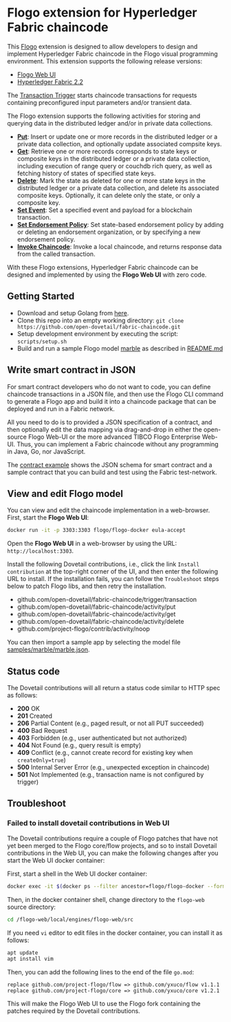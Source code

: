 # Flogo extension for Hyperledger Fabric chaincode

This [Flogo](http://www.flogo.io/) extension is designed to allow developers to design and implement Hyperledger Fabric chaincode in the Flogo visual programming environment. This extension supports the following release versions:

- [Flogo Web UI](http://www.flogo.io/)
- [Hyperledger Fabric 2.2](https://www.hyperledger.org/projects/fabric)

The [Transaction Trigger](trigger/transaction) starts chaincode transactions for requests containing preconfigured input parameters and/or transient data.

The Flogo extension supports the following activities for storing and querying data in the distributed ledger and/or in private data collections.

- [**Put**](activity/put): Insert or update one or more records in the distributed ledger or a private data collection, and optionally update associated compsite keys.
- [**Get**](activity/get): Retrieve one or more records corresponds to state keys or composite keys in the distributed ledger or a private data collection, including execution of range query or couchdb rich query, as well as fetching history of states of specified state keys.
- [**Delete**](activity/delete): Mark the state as deleted for one or more state keys in the distributed ledger or a private data collection, and delete its associated composite keys. Optionally, it can delete only the state, or only a composite key.
- [**Set Event**](activity/setevent): Set a specified event and payload for a blockchain transaction.
- [**Set Endorsement Policy**](activity/endorsement): Set state-based endorsement policy by adding or deleting an endorsement organization, or by specifying a new endorsement policy.
- [**Invoke Chaincode**](activity/invokechaincode): Invoke a local chaincode, and returns response data from the called transaction.

With these Flogo extensions, Hyperledger Fabric chaincode can be designed and implemented by using the **Flogo Web UI** with zero code.

## Getting Started

- Download and setup Golang from [here](https://golang.org/dl/).
- Clone this repo into an empty working directory: `git clone https://github.com/open-dovetail/fabric-chaincode.git`
- Setup development environment by executing the script: `scripts/setup.sh`
- Build and run a sample Flogo model [marble](./samples/marble) as described in [README.md](./samples/marble/README.md)

## Write smart contract in JSON

For smart contract developers who do not want to code, you can define chaincode transactions in a JSON file, and then use the Flogo CLI command to generate a Flogo app and build it into a chaincode package that can be deployed and run in a Fabric network.

All you need to do is to provided a JSON specification of a contract, and then optionally edit the data mapping via drag-and-drop in either the open-source Flogo Web-UI or the more advanced TIBCO Flogo Enterprise Web-UI. Thus, you can implement a Fabric chaincode without any programming in Java, Go, nor JavaScript.

The [contract example](./contract) shows the JSON schema for smart contract and a sample contract that you can build and test using the Fabric test-network.

## View and edit Flogo model

You can view and edit the chaincode implementation in a web-browser. First, start the **Flogo Web UI**:

```bash
docker run -it -p 3303:3303 flogo/flogo-docker eula-accept
```

Open the **Flogo Web UI** in a web-browser by using the URL: `http://localhost:3303`.

Install the following Dovetail contributions, i.e., click the link `Install contribution` at the top-right corner of the UI, and then enter the following URL to install. If the installation fails, you can follow the `Troubleshoot` steps below to patch Flogo libs, and then retry the installation.

- github.com/open-dovetail/fabric-chaincode/trigger/transaction
- github.com/open-dovetail/fabric-chaincode/activity/put
- github.com/open-dovetail/fabric-chaincode/activity/get
- github.com/open-dovetail/fabric-chaincode/activity/delete
- github.com/project-flogo/contrib/activity/noop

You can then import a sample app by selecting the model file [samples/marble/marble.json](./samples/marble/marble.json).

## Status code

The Dovetail contributions will all return a status code similar to HTTP spec as follows:

- **200** OK
- **201** Created
- **206** Partial Content (e.g., paged result, or not all PUT succeeded)
- **400** Bad Request
- **403** Forbidden (e.g., user authenticated but not authorized)
- **404** Not Found (e.g., query result is empty)
- **409** Conflict (e.g., cannot create record for existing key when `createOnly=true`)
- **500** Internal Server Error (e.g., unexpected exception in chaincode)
- **501** Not Implemented (e.g., transaction name is not configured by trigger)

## Troubleshoot

### Failed to install dovetail contributions in Web UI

The Dovetail contributions require a couple of Flogo patches that have not yet been merged to the Flogo core/flow projects, and so to install Dovetail contributions in the Web UI, you can make the following changes after you start the Web UI docker container:

First, start a shell in the Web UI docker container:

```bash
docker exec -it $(docker ps --filter ancestor=flogo/flogo-docker --format "{{.ID}}") bash
```

Then, in the docker container shell, change directory to the `flogo-web` source directory:

```bash
cd /flogo-web/local/engines/flogo-web/src
```

If you need `vi` editor to edit files in the docker container, you can install it as follows:

```bash
apt update
apt install vim
```

Then, you can add the following lines to the end of the file `go.mod`:

```script
replace github.com/project-flogo/flow => github.com/yxuco/flow v1.1.1
replace github.com/project-flogo/core => github.com/yxuco/core v1.2.1
```

This will make the Flogo Web UI to use the Flogo fork containing the patches required by the Dovetail contributions.
